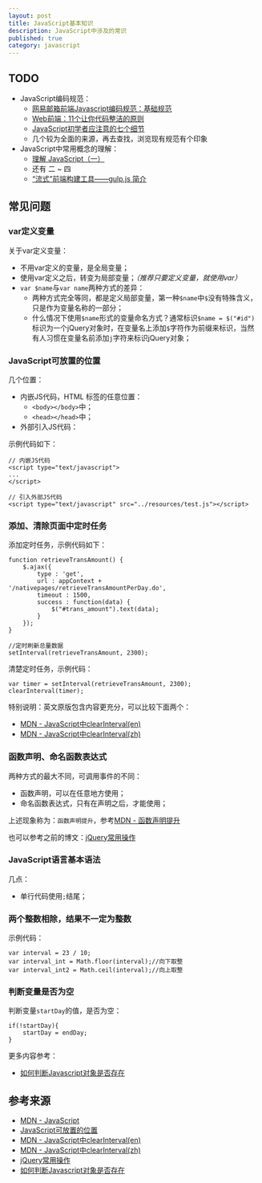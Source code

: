 ```yaml
---
layout: post
title: JavaScript基本知识
description: JavaScript中涉及的常识
published: true
category: javascript
---
```






## TODO

* JavaScript编码规范：
	* [网易邮箱前端Javascript编码规范：基础规范][网易邮箱前端Javascript编码规范：基础规范]
	* [Web前端：11个让你代码整洁的原则][Web前端：11个让你代码整洁的原则]
	* [JavaScript初学者应注意的七个细节][JavaScript初学者应注意的七个细节]
	* 几个较为全面的来源，再去查找，浏览现有规范有个印象
* JavaScript中常用概念的理解：
	* [理解 JavaScript（一）]
	* 还有 二 ~ 四
	* [“流式”前端构建工具——gulp.js 简介][“流式”前端构建工具——gulp.js 简介]





## 常见问题


### var定义变量

关于var定义变量：

* 不用var定义的变量，是全局变量；
* 使用var定义之后，转变为局部变量；*（推荐只要定义变量，就使用var）*
* `var $name`与`var name`两种方式的差异：
	* 两种方式完全等同，都是定义局部变量，第一种`$name`中`$`没有特殊含义，只是作为变量名称的一部分；
	* 什么情况下使用`$name`形式的变量命名方式？通常标识`$name = $("#id")`标识为一个jQuery对象时，在变量名上添加`$`字符作为前缀来标识，当然有人习惯在变量名前添加`j`字符来标识jQuery对象；


### JavaScript可放置的位置

几个位置：

* 内嵌JS代码，HTML 标签的任意位置：
	* `<body></body>`中；
	* `<head></head>`中；
* 外部引入JS代码：

示例代码如下：

	// 内嵌JS代码
	<script type="text/javascript"> 
	...
	</script>

	// 引入外部JS代码
	<script type="text/javascript" src="../resources/test.js"></script>
	
### 添加、清除页面中定时任务

添加定时任务，示例代码如下：

	function retrieveTransAmount() {
		$.ajax({
			type : 'get',
			url : appContext + '/nativepages/retrieveTransAmountPerDay.do',
			timeout : 1500,
			success : function(data) {
				$("#trans_amount").text(data);
			}
		});
	}

	//定时刷新总量数据
	setInterval(retrieveTransAmount, 2300);

清楚定时任务，示例代码：

	var timer = setInterval(retrieveTransAmount, 2300);
	clearInterval(timer);

特别说明：英文原版包含内容更充分，可以比较下面两个：

* [MDN - JavaScript中clearInterval(en)][MDN - JavaScript中clearInterval(en)]
* [MDN - JavaScript中clearInterval(zh)][MDN - JavaScript中clearInterval(zh)]


### 函数声明、命名函数表达式

两种方式的最大不同，可调用事件的不同：

* 函数声明，可以在任意地方使用；
* 命名函数表达式，只有在声明之后，才能使用；

上述现象称为：`函数声明提升`，参考[MDN - 函数声明提升][MDN - 函数声明提升]

也可以参考之前的博文：[jQuery常用操作][jQuery常用操作]

### JavaScript语言基本语法

几点：

* 单行代码使用`;`结尾；


### 两个整数相除，结果不一定为整数

示例代码：

	var interval = 23 / 10;
	var interval_int = Math.floor(interval);//向下取整
	var interval_int2 = Math.ceil(interval);//向上取整
	
### 判断变量是否为空

判断变量`startDay`的值，是否为空：

	if(!startDay){
		startDay = endDay;
	}


更多内容参考：

* [如何判断Javascript对象是否存在][如何判断Javascript对象是否存在]


















## 参考来源

* [MDN - JavaScript][MDN - JavaScript]
* [JavaScript可放置的位置][JavaScript可放置的位置]
* [MDN - JavaScript中clearInterval(en)][MDN - JavaScript中clearInterval(en)]
* [MDN - JavaScript中clearInterval(zh)][MDN - JavaScript中clearInterval(zh)]
* [jQuery常用操作][jQuery常用操作]
* [如何判断Javascript对象是否存在]










[NingG]:    http://ningg.github.com  "NingG"
[JavaScript可放置的位置]:				http://www.cainiao8.com/web/js_note/js_note_02_weizhi.html
[MDN - JavaScript]:						https://developer.mozilla.org/zh-CN/docs/Web/JavaScript
[MDN - JavaScript中clearInterval(en)]:	https://developer.mozilla.org/en-US/docs/Web/API/WindowTimers/clearInterval
[MDN - JavaScript中clearInterval(zh)]:	https://developer.mozilla.org/zh-CN/docs/Web/API/Window/clearInterval
[MDN - 函数声明提升]:					https://developer.mozilla.org/zh-CN/docs/Web/JavaScript/Reference/Statements/function

[网易邮箱前端Javascript编码规范：基础规范]:	http://blog.jobbole.com/19197/
[Web前端：11个让你代码整洁的原则]:				http://blog.jobbole.com/23617/
[JavaScript初学者应注意的七个细节]:			http://blog.jobbole.com/8481/
[理解 JavaScript（一）]:						http://segmentfault.com/a/1190000000347914
[“流式”前端构建工具——gulp.js 简介]:			http://segmentfault.com/a/1190000000435599


[jQuery常用操作]:								http://ningg.top/jquery-usage/
[如何判断Javascript对象是否存在]:				http://www.ruanyifeng.com/blog/2011/05/how_to_judge_the_existence_of_a_global_object_in_javascript.html
